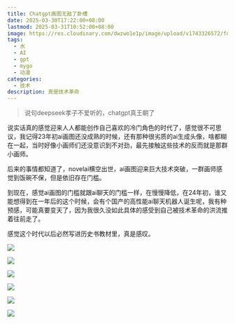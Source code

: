 ```yaml
---
title: Chatgpt画图无敌了卧槽
date: 2025-03-30T17:22:00+08:00
lastmod: 2025-03-31T10:52:00+08:00
image: https://res.cloudinary.com/dwzwo1e1p/image/upload/v1743326572/fd25d066d43767fb9cd6f1b71854132_gufcdq.png
tags:
  - 水
  - AI
  - gpt
  - mygo
  - 动漫
categories:
  - 技术
description: 真是技术革命
---
```

> 说句deepseek孝子不爱听的，chatgpt真王朝了

说实话真的感觉迎来人人都能创作自己喜欢的冷门角色的时代了，感觉很不可思议，我记得23年初ai画图还没成熟的时候，还有那种很劣质的ai生成头像，啥都糊在一起，当时好像小画师们还没意识到不对劲，最先接触这些技术的反而就是那群小画师。

后来的事情都知道了，novelai横空出世，ai画图迎来巨大技术突破，一群画师感觉到饭碗不保，但是依旧存在门槛。

到现在，感觉ai画图的门槛就跟ai聊天的门槛一样，在慢慢降低，在24年初，谁又能想得到在一年后的这个时候，会有个国产的高性能ai聊天机器人诞生呢，我有种预感，可能真要变天了，因为我很久没如此具体的感受到自己被技术革命的洪流推着往前走了。

感觉这个时代以后必然写进历史书教材里，真是感叹。

![](https://res.cloudinary.com/dwzwo1e1p/image/upload/v1743326572/fd25d066d43767fb9cd6f1b71854132_gufcdq.png)

![](https://res.cloudinary.com/dwzwo1e1p/image/upload/v1743326602/b6296427d78a0e2187a9ff81c96c057_loytsy.png)

![](https://res.cloudinary.com/dwzwo1e1p/image/upload/v1743341170/7a84fdaea7ad57026a617ae28e6a178_hbxjmx.png)

![](https://res.cloudinary.com/dwzwo1e1p/image/upload/v1743341178/f4b2c6bb41588606e5d546f271789ed_knfdaj.png)

![](https://res.cloudinary.com/dwzwo1e1p/image/upload/v1743389540/ChatGPT_Image_2025%E5%B9%B43%E6%9C%8831%E6%97%A5_10_50_38_u51rga.png)

![](https://res.cloudinary.com/dwzwo1e1p/image/upload/v1743392983/316caa9d-99d8-4904-b344-966517cf462c_nvnm2w.png)
